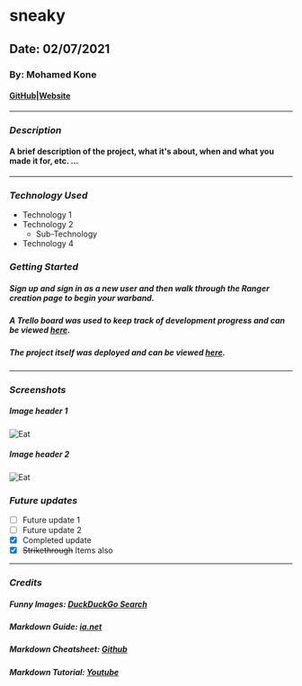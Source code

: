 # sneaky
## Date: 02/07/2021
### By: **Mohamed Kone**

#### [GitHub](https://Github.com/Mohamedkone)|[Website](https://www.Mohamedkone.com)

***

### ***Description***
#### A brief description of the project, what it's about, when and what you made it for, etc. ...

***

### ***Technology Used***
* Technology 1
* Technology 2
  * Sub-Technology
* Technology 4

### ***Getting Started***

##### Sign up and sign in as a new user and then walk through the Ranger creation page to begin your warband.
##### A Trello board was used to keep track of development progress and can be viewed [here](URL).
##### The project itself was deployed and can be viewed [here](URL).
***
### ***Screenshots***

##### Image header 1
![Eat](https://external-content.duckduckgo.com/iu/?u=https%3A%2F%2Ftse4.mm.bing.net%2Fth%3Fid%3DOIP.RA8kfJfbfqmqTObpCYDJmwHaFj%26pid%3DApi&f=1)

##### Image header 2
![Eat](https://external-content.duckduckgo.com/iu/?u=https%3A%2F%2Ftse1.mm.bing.net%2Fth%3Fid%3DOIP.Kb2--TLq1gtYjmDAjQj7XgHaE8%26pid%3DApi&f=1)

### ***Future updates***

- [ ] Future update 1
- [ ] Future update 2
- [x] Completed update
- [x] ~~Strikethrough~~ Items also
***

### ***Credits***

##### Funny Images: [DuckDuckGo Search](https://duckduckgo.com/?q=weird+food&t=h_&iax=images&ia=images)
##### Markdown Guide: [ia.net](https://ia.net/writer/support/general/markdown-guide)
##### Markdown Cheatsheet: [Github](https://guides.github.com/pdfs/markdown-cheatsheet-online.pdf)
##### Markdown Tutorial: [Youtube](https://www.youtube.com/watch?v=HUBNt18RFbo&t=640s)
